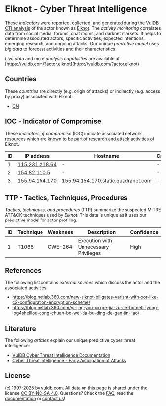 # Elknot - Cyber Threat Intelligence

These _indicators_ were reported, collected, and generated during the [VulDB CTI analysis](https://vuldb.com/?kb.cti) of the actor known as [Elknot](https://vuldb.com/?actor.elknot). The _activity monitoring_ correlates data from social media, forums, chat rooms, and darknet markets. It helps to determine associated actors, specific activities, expected intentions, emerging research, and ongoing attacks. Our unique _predictive model_ uses _big data_ to forecast activities and their characteristics.

_Live data_ and more _analysis capabilities_ are available at [https://vuldb.com/?actor.elknot](https://vuldb.com/?actor.elknot)

## Countries

These _countries_ are directly (e.g. origin of attacks) or indirectly (e.g. access by proxy) associated with Elknot:

* [CN](https://vuldb.com/?country.cn)

## IOC - Indicator of Compromise

These _indicators of compromise_ (IOC) indicate associated network resources which are known to be part of research and attack activities of Elknot.

ID | IP address | Hostname | Campaign | Confidence
-- | ---------- | -------- | -------- | ----------
1 | [115.231.218.64](https://vuldb.com/?ip.115.231.218.64) | - | - | High
2 | [154.82.110.5](https://vuldb.com/?ip.154.82.110.5) | - | - | High
3 | [155.94.154.170](https://vuldb.com/?ip.155.94.154.170) | 155.94.154.170.static.quadranet.com | - | High

## TTP - Tactics, Techniques, Procedures

_Tactics, techniques, and procedures_ (TTP) summarize the suspected MITRE ATT&CK techniques used by _Elknot_. This data is unique as it uses our predictive model for actor profiling.

ID | Technique | Weakness | Description | Confidence
-- | --------- | -------- | ----------- | ----------
1 | T1068 | CWE-264 | Execution with Unnecessary Privileges | High

## References

The following list contains _external sources_ which discuss the actor and the associated activities:

* https://blog.netlab.360.com/new-elknot-billgates-variant-with-xor-like-c2-configuration-encryption-scheme/
* https://blog.netlab.360.com/yi-jing-you-xxxge-jia-zu-de-botnetli-yong-log4shelllou-dong-chuan-bo-wei-da-bu-ding-de-gan-jin-liao/

## Literature

The following _articles_ explain our unique predictive cyber threat intelligence:

* [VulDB Cyber Threat Intelligence Documentation](https://vuldb.com/?kb.cti)
* [Cyber Threat Intelligence - Early Anticipation of Attacks](https://www.scip.ch/en/?labs.20201022)

## License

(c) [1997-2025](https://vuldb.com/?kb.changelog) by [vuldb.com](https://vuldb.com/?kb.about). All data on this page is shared under the license [CC BY-NC-SA 4.0](https://creativecommons.org/licenses/by-nc-sa/4.0/). Questions? Check the [FAQ](https://vuldb.com/?kb.faq), read the [documentation](https://vuldb.com/?kb) or [contact us](https://vuldb.com/?contact)!
